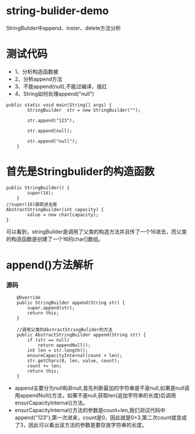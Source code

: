 # string-bulider-demo
StringBulider中append、inster、delete方法分析
# 测试代码
- 1、分析构造函数被
- 2、分析append方法
- 3、不能append(null),不能过编译，报红
- 4、String如何处理append("null")
```
public static void main(String[] args) {
        StringBuilder  str = new StringBuilder("");

        str.append("123");

        str.append(null);

        str.append("null");
    }
```
# 首先是Stringbulider的构造函数
```
public StringBuilder() {
        super(16);
    }
//super(16)跟踪进去是
AbstractStringBuilder(int capacity) {
        value = new char[capacity];
}
```
可以看到，stringBuilder是调用了父类的构造方法并且传了一个16进去，而父类的构造函数是创建了一个16的char[]数组。
# append()方法解析
### 源码
```
    @Override
    public StringBuilder append(String str) {
        super.append(str);
        return this;
    }
    
    //调用父类的AbstractStringBulider的方法
    public AbstractStringBuilder append(String str) {
        if (str == null)
            return appendNull();
        int len = str.length();
        ensureCapacityInternal(count + len);
        str.getChars(0, len, value, count);
        count += len;
        return this;
    }
```
- append主要分为null和非null,首先判断最加的字符串是不是null,如果是null调用appendNull()方法，如果不是null,获取len(追加字符串的长度)后调用ensurCapacityInternal()方法。
- ensurCapacityInternal()方法的参数是count+len,我们测试代码中append("123"),第一次进来，count是0，因此就是0+3,第二次count就变成了3，因此可以看出该方法的参数是要存放字符串的长度。
